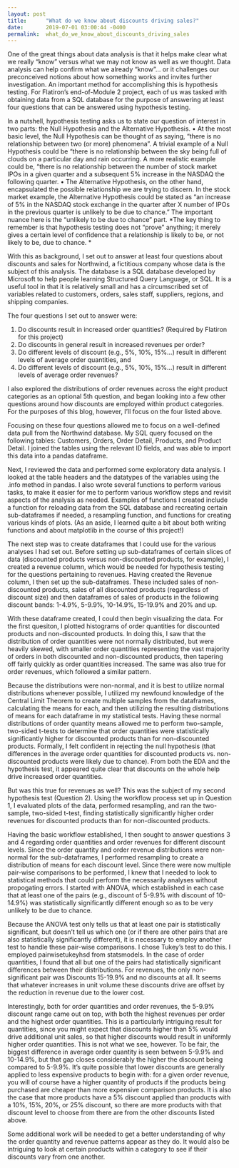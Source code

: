 ```yaml
---
layout: post
title:      "What do we know about discounts driving sales?"
date:       2019-07-01 03:00:44 -0400
permalink:  what_do_we_know_about_discounts_driving_sales
---
```



One of the great things about data analysis is that it helps make clear what we really “know” versus what we may not know as well as we thought. Data analysis can help confirm what we already “know”… or it challenges our preconceived notions about how something works and invites further investigation. An important method for accomplishing this is hypothesis testing. For Flatiron’s end-of-Module 2 project, each of us was tasked with obtaining data from a SQL database for the purpose of answering at least four questions that can be answered using hypothesis testing.

In a nutshell, hypothesis testing asks us to state our question of interest in two parts: the Null Hypothesis and the Alternative Hypothesis.
•	At the most basic level, the Null Hypothesis can be thought of as saying, “there is no relationship between two (or more) phenomena”. A trivial example of a Null Hypothesis could be “there is no relationship between the sky being full of clouds on a particular day and rain occurring. A more realistic example could be, “there is no relationship between the number of stock market IPOs in a given quarter and a subsequent 5% increase in the NASDAQ the following quarter.
•	The Alternative Hypothesis, on the other hand, encapsulated the possible relationship we are trying to discern. In the stock market example, the Alternative Hypothesis could be stated as “an increase of 5% in the NASDAQ stock exchange in the quarter after X number of IPOs in the previous quarter is unlikely to be due to chance.” The important nuance here is the “unlikely to be due to chance” part. *The key thing to remember is that hypothesis testing does not “prove” anything; it merely gives a certain level of confidence that a relationship is likely to be, or not likely to be, due to chance. *

With this as background, I set out to answer at least four questions about discounts and sales for Northwind, a fictitious company whose data is the subject of this analysis. The database is a SQL database developed by Microsoft to help people learning Structured Query Language, or SQL. It is a useful tool in that it is relatively small and has a circumscribed set of variables related to customers, orders, sales staff, suppliers, regions, and shipping companies.

The four questions I set out to answer were:
1.	Do discounts result in increased order quantities? (Required by Flatiron for this project)
2.	Do discounts in general result in increased revenues per order?
3.	Do different levels of discount (e.g., 5%, 10%, 15%…) result in different levels of average order quantities, and
4.	Do different levels of discount (e.g., 5%, 10%, 15%…) result in different levels of average order revenues?

I also explored the distributions of order revenues across the eight product categories as an optional 5th question, and began looking into a few other questions around how discounts are employed within product categories. For the purposes of this blog, however, I’ll focus on the four listed above.

Focusing on these four questions allowed me to focus on a well-defined data pull from the Northwind database. My SQL query focused on the following tables: Customers, Orders, Order Detail, Products, and Product Detail. I joined the tables using the relevant ID fields, and was able to import this data into a pandas dataframe.

Next, I reviewed the data and performed some exploratory data analysis. I looked at the table headers and the datatypes of the variables using the .info method in pandas. I also wrote several functions to perform various tasks, to make it easier for me to perform various workflow steps and revisit aspects of the analysis as needed. Examples of functions I created include a function for reloading data from the SQL database and recreating certain sub-dataframes if needed, a resampling function, and functions for creating various kinds of plots. (As an aside, I learned quite a bit about both writing functions and about matplotlib in the course of this project!)

The next step was to create dataframes that I could use for the various analyses I had set out. Before setting up sub-dataframes of certain slices of data (discounted products versus non-discounted products, for example), I created a revenue column, which would be needed for hypothesis testing for the questions pertaining to revenues. Having created the Revenue column, I then set up the sub-dataframes. These included sales of non-discounted products, sales of all discounted products (regardless of discount size) and then dataframes of sales of products in the following discount bands: 1-4.9%, 5-9.9%, 10-14.9%, 15-19.9% and 20% and up.

With these dataframe created, I could then begin visualizing the data. For the first quesiton, I plotted histograms of order quantities for discounted products and non-discounted products. In doing this, I saw that the distribution of order quantities were not normally distributed, but were heavily skewed, with smaller order quantities representing the vast majority of orders in both discounted and non-discounted products, then tapering off fairly quickly as order quantities increased. The same was also true for order revenues, which followed a similar pattern.

Because the distributions were non-normal, and it is best to utilize normal distributions whenever possible, I utilized my newfound knowledge of the Central Limit Theorem to create multiple samples from the dataframes, calculating the means for each, and then utilizing the resulting distributions of means for each dataframe in my statistical tests. Having these normal distributions of order quantity means allowed me to perform two-sample, two-sided t-tests to determine that order quantities were statistically significantly higher for discounted products than for non-discounted products. Formally, I felt confident in rejecting the null hypothesis (that differences in the average order quantities for discounted products vs. non-discounted products were likely due to chance). From both the EDA and the hypothesis test, it appeared quite clear that discounts on the whole help drive increased order quantities.

But was this true for revenues as well? This was the subject of my second hypothesis test (Question 2). Using the workflow process set up in Question 1, I evaluated plots of the data, performed resampling, and ran the two-sample, two-sided t-test, finding statistically significantly higher order revenues for discounted products than for non-discounted products.

Having the basic workflow established, I then sought to answer questions 3 and 4 regarding order quantities and order revenues for different discount levels. Since the order quantity and order revenue distributions were non-normal for the sub-dataframes, I performed resampling to create a distribution of means for each discount level. Since there were now multiple pair-wise comparisons to be performed, I knew that I needed to look to statistical methods that could perform the necessarily analyses without propogating errors. I started with ANOVA, which established in each case that at least one of the pairs (e.g., discount of 5-9.9% with discount of 10-14.9%) was statistically significantly different enough so as to be very unlikely to be due to chance.

Because the ANOVA test only tells us that at least one pair is statistically significant, but doesn’t tell us which one (or if there are other pairs that are also statistically significantly different), it is necessary to employ another test to handle these pair-wise comparisons. I chose Tukey’s test to do this. I employed pairwisetukeyhsd from statsmodels. In the case of order quantities, I found that all but one of the pairs had statistically significant differences between their distributions. For revenues, the only non-significant pair was Discounts 15-19.9% and no discounts at all. It seems that whatever increases in unit volume these discounts drive are offset by the reduction in revenue due to the lower cost.

Interestingly, both for order quantities and order revenues, the 5-9.9% discount range came out on top, with both the highest revenues per order and the highest order quantities. This is a particularly intriguing result for quantities, since you might expect that discounts higher than 5% would drive additional unit sales, so that higher discounts would result in uniformly higher order quantities. This is not what we see, however.  To be fair, the biggest difference in average order quantity is seen between 5-9.9% and 10-14.9%, but that gap closes considerably the higher the discount being compared to 5-9.9%.  It’s quite possible that lower discounts are generally applied to less expensive products to begin with:  for a given order revenue, you will of course have a higher quantity of products if the products being purchased are cheaper than more expensive comparison products.  It is also the case that more products have a 5% discount applied than products with a 10%, 15%, 20%, or 25% discount, so there are more products with that discount level to choose from there are from the other discounts listed above.

Some additional work will be needed to get a better understanding of why the order quantity and revenue patterns appear as they do.  It would also be intriguing to look at certain products within a category to see if their discounts vary from one another.
